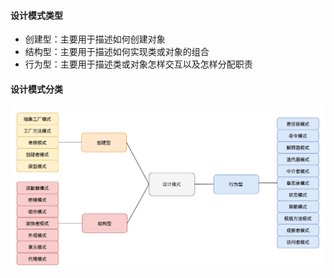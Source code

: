 #### 设计模式类型
- 创建型：主要用于描述如何创建对象
- 结构型：主要用于描述如何实现类或对象的组合
- 行为型：主要用于描述类或对象怎样交互以及怎样分配职责  

#### 设计模式分类
![image](https://github.com/shenjy24/document/raw/master/images/design_pattern/design_pattern.png)
